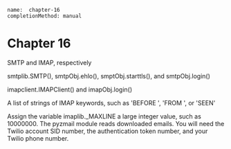 ```ngMeta
name:  chapter-16
completionMethod: manual
```
# Chapter 16
SMTP and IMAP, respectively

smtplib.SMTP(), smtpObj.ehlo(), smptObj.starttls(), and smtpObj.login()

imapclient.IMAPClient() and imapObj.login()

A list of strings of IMAP keywords, such as 'BEFORE <date>', 'FROM <string>', or 'SEEN'

Assign the variable imaplib._MAXLINE a large integer value, such as 10000000.
The pyzmail module reads downloaded emails.
You will need the Twilio account SID number, the authentication token number, and your Twilio phone number.